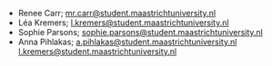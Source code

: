 * Renee Carr; mr.carr@student.maastrichtuniversity.nl
* Léa Kremers; l.kremers@student.maastrichtuniversity.nl
* Sophie Parsons; sophie.parsons@student.maastrichtuniversity.nl
* Anna Pihlakas; a.pihlakas@student.maastrichtuniversity.nl
l.kremers@student.maastrichtuniversity.nl
